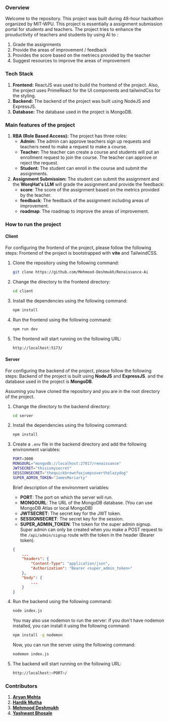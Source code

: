 ### Overview
Welcome to the repository. This project was built during 48-hour hackathon organized by MIT-WPU. This project is essentially a assignment submission portal for students and teachers. The project tries to enhance the prouductivity of teachers and students by using AI to :
1. Grade the assignments
2. Provide the areas of improvement / feedback
3. Provides the score based on the metriecs provided by the teacher
4. Suggest resources to improve the areas of improvement

### Tech Stack
1. **Frontend:** ReactJS was used to build the frontend of the project. Also, the project uses PrimeReact for the UI components and tailwindCss for the styling.
2. **Backend:** The backend of the project was built using NodeJS and ExpressJS.
3. **Database:** The database used in the project is MongoDB.

### Main features of the project
1. **RBA (Role Based Access):** The project has three roles:
    - **Admin:** The admin can approve teachers sign up requests and teachers need to make a request to make a course.
    - **Teacher:** The teacher can create a course and students will put an enrollment request to join the course. The teacher can approve or reject the request.
    - **Student:** The student can enroll in the course and submit the assignments.
2. **Assignment Submission:** The student can submit the assignment and the **WorqHat's LLM** will grade the assignment and provide the feedback: 
    - **score**: The score of the assignment based on the metrics provided by the teacher.
    - **feedback**: The feedback of the assignment including areas of improvement.
    - **roadmap**: The roadmap to improve the areas of improvement.

### How to run the project

#### **Client**
For configuring the frontend of the project, please follow the following steps:
Frontend of the project is bootstrapped with **vite** and TailwindCSS.

1. Clone the repository using the following command:
    ```bash
    git clone https://github.com/Mehmood-Deshmukh/Renaissance-Ai
    ```
2. Change the directory to the frontend directory:
    ```bash
    cd client
    ```
3. Install the dependencies using the following command:
    ```bash
    npm install
    ```
4. Run the frontend using the following command:
    ```bash
    npm run dev
    ```
5. The frontend will start running on the following URL:
    ```bash
    http://localhost:5173/
    ```

#### **Server**
For configuring the backend of the project, please follow the following steps:
Backend of the project is built using **NodeJS** and **ExpressJS**.
and the database used in the project is **MongoDB**.

Assuming you have cloned the repository and you are in the root directory of the project.
1. Change the directory to the backend directory:
    ```bash
    cd server
    ```
2. Install the dependencies using the following command:
    ```bash
    npm install
    ```
3. Create a `.env` file in the backend directory and add the following environment variables:
    ```bash
    PORT=3000
    MONGOURL="mongodb://localhost:27017/renaissance"
    JWTSECRET="thisismysecret"
    SESSIONSECRET="thequickbrownfoxjumpsoverthelazydog"
    SUPER_ADMIN_TOKEN="JamesMoriarty"
    ```
    Brief description of the environment variables:
    - **PORT**: The port on which the server will run.
    - **MONGOURL**: The URL of the MongoDB database. (You can use MongoDB Atlas or local MongoDB)
    - **JWTSECRET**: The secret key for the JWT token.
    - **SESSIONSECRET**: The secret key for the session.
    - **SUPER_ADMIN_TOKEN**: The token for the super admin signup. Super admin can only be created when you make a POST request to the `/api/admin/signup` route with the token in the header (Bearer token).
    ```JSON
    {
        ...
        "headers": {
            "Content-Type": "application/json",
            "Authorization": "Bearer <super_admin_token>"
        },
        "body": {
            ...
        }
    }
    ```
4. Run the backend using the following command:
    ```bash
    node index.js
    ```
    You may also use nodemon to run the server:
    if you don't have nodemon installed, you can install it using the following command:
    ```bash
    npm install -g nodemon
    ```
    Now, you can run the server using the following command:
    ```bash
    nodemon index.js
    ```


5. The backend will start running on the following URL:
    ```bash
    http://localhost:<PORT>/
    ```


### Contributors
1. **[Aryan Mehta](https://github.com/arymehta)**
2. **[Hardik Mutha](https://github.com/HardikMutha)**
3. **[Mehmood Deshmukh](https://github.com/Mehmood-Deshmukh)**
4. **[Yashwant Bhosale](https://github.com/YashwantBhosale)**